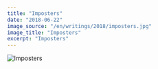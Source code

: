 ```yaml
---
title: "Imposters"
date: "2018-06-22"
image_source: "/en/writings/2018/imposters.jpg"
image_title: "Imposters"
excerpt: "Imposters"
---
```


<!--more-->

![Imposters](/en/writings/2018/imposters.jpg)